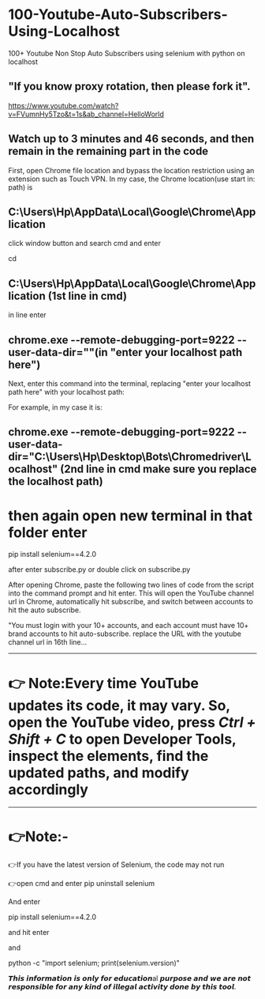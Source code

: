 # 100-Youtube-Auto-Subscribers-Using-Localhost

100+ Youtube Non Stop Auto Subscribers using selenium with python on localhost

## "If you know proxy rotation, then please fork it".

https://www.youtube.com/watch?v=FVumnHy5Tzo&t=1s&ab_channel=HelloWorld

## Watch up to 3 minutes and 46 seconds, and then remain in the remaining part in the code

First, open Chrome file location and bypass the location restriction using an extension such as Touch VPN. In my case, the Chrome location(use start in: path) is

## C:\Users\Hp\AppData\Local\Google\Chrome\Application

click window button and search cmd and enter

cd 

## C:\Users\Hp\AppData\Local\Google\Chrome\Application (1st line in cmd)

in line enter

## chrome.exe --remote-debugging-port=9222 --user-data-dir=""(in "enter your localhost path here")

Next, enter this command into the terminal, replacing "enter your localhost path here" with your localhost path:

For example, in my case it is:

## chrome.exe --remote-debugging-port=9222 --user-data-dir="C:\Users\Hp\Desktop\Bots\Chromedriver\Localhost" (2nd line in cmd make sure you replace the localhost path)

# then again open new terminal in that folder enter

 pip install selenium==4.2.0 

after enter  subscribe.py or double click on subscribe.py

After opening Chrome, paste the following two lines of code from the script into the command prompt and hit enter. This will open the YouTube channel url in Chrome, automatically hit subscribe, and switch between accounts to hit the auto subscribe.

"You must login with your 10+ accounts, and each account must have 10+ brand accounts to hit auto-subscribe. replace the URL with the youtube channel url in 16th line...


---------------------------------------------------------------------------------------------------------------------------------------------

# 👉 Note:Every time YouTube updates its code, it may vary. So, open the YouTube video, press *Ctrl + Shift + C* to open Developer Tools, inspect the elements, find the updated paths, and modify accordingly

---------------------------------------------------------------------------------------------------------------------------------------------

# 👉Note:-

👉If you have the latest version of Selenium, the code may not run

👉open cmd and enter pip uninstall selenium

And enter

pip install selenium==4.2.0

and hit enter

and

python -c "import selenium; print(selenium.version)"

𝙏𝙝𝙞𝙨 𝙞𝙣𝙛𝙤𝙧𝙢𝙖𝙩𝙞𝙤𝙣 𝙞𝙨 𝙤𝙣𝙡𝙮 𝙛𝙤𝙧 𝙚𝙙𝙪𝙘𝙖𝙩𝙞𝙤𝙣al 𝙥𝙪𝙧𝙥𝙤𝙨𝙚 𝙖𝙣𝙙 𝙬𝙚 𝙖𝙧𝙚 𝙣𝙤𝙩 𝙧𝙚𝙨𝙥𝙤𝙣𝙨𝙞𝙗𝙡𝙚 𝙛𝙤𝙧 𝙖𝙣𝙮 𝙠𝙞𝙣𝙙 𝙤𝙛 𝙞𝙡𝙡𝙚𝙜𝙖𝙡 𝙖𝙘𝙩𝙞𝙫𝙞𝙩𝙮 𝙙𝙤𝙣𝙚 𝙗𝙮 𝙩𝙝𝙞𝙨 𝙩𝙤𝙤𝙡.
